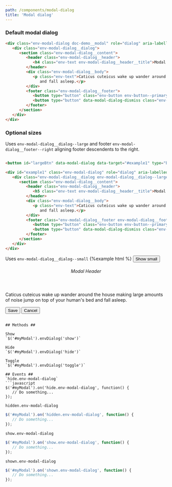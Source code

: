 ```yaml
---
path: /components/modal-dialog
title: 'Modal dialog'
---
```


### Default modal dialog ###

```html
<div class="env-modal-dialog doc-demo__modal" role="dialog" aria-labelledby="myDialog" aria-hidden="true" tabindex="-1">
   <div class="env-modal-dialog__dialog">
      <section class="env-modal-dialog__content">
         <header class="env-modal-dialog__header">
            <h4 class="env-text env-modal-dialog__header__title">Modal Header</h4>
         </header>
         <div class="env-modal-dialog__body">
            <p class="env-text">Caticus cuteicus wake up wander around the house making large amounts of noise jump on top of your human's bed
               and fall asleep.</p>
         </div>
         <footer class="env-modal-dialog__footer">
            <button type="button" class="env-button env-button--primary">Save</button>
            <button type="button" data-modal-dialog-dismiss class="env-button env-button--link">Cancel</button>
         </footer>
      </section>
   </div>
</div>

```

### Optional sizes ###

Uses `env-modal-dialog__dialog--large` and footer `env-modal-dialog__footer--right` aligning footer descendents to the right.

```html

<button id="largeBtn" data-modal-dialog data-target="#example1" type="button" class="env-button env-button--primary env-button--large">Show large</button>

<div id="example1" class="env-modal-dialog" role="dialog" aria-labelledby="myDialog" aria-hidden="true" tabindex="-1">
   <div class="env-modal-dialog__dialog env-modal-dialog__dialog--large">
      <section class="env-modal-dialog__content">
         <header class="env-modal-dialog__header">
            <h5 class="env-text env-modal-dialog__header__title">Modal Header</h5>
         </header>
         <div class="env-modal-dialog__body">
            <p class="env-text">Caticus cuteicus wake up wander around the house making large amounts of noise jump on top of your human's bed
               and fall asleep.</p>
         </div>
         <footer class="env-modal-dialog__footer env-modal-dialog__footer--right">
            <button type="button" class="env-button env-button--primary">Save</button>
            <button type="button" data-modal-dialog-dismiss class="env-button env-button--link">Cancel</button>
         </footer>
      </section>
   </div>
</div>

```

Uses `env-modal-dialog__dialog--small` 
{%example html %}
<button id="smallBtn" data-modal-dialog data-target="#example2" type="button" class="env-button env-button--primary env-button--large">Show small</button>

<div id="example2" class="env-modal-dialog" role="dialog" aria-labelledby="myDialog" aria-hidden="true" tabindex="-1">
   <div class="env-modal-dialog__dialog env-modal-dialog__dialog--small">
      <section class="env-modal-dialog__content">
         <header class="env-modal-dialog__header">
            <h6 class="env-text env-modal-dialog__header__title">Modal Header</h6>
         </header>
         <div class="env-modal-dialog__body">
            <p class="env-text">Caticus cuteicus wake up wander around the house making large amounts of noise jump on top of your human's bed
               and fall asleep.</p>
         </div>
         <footer class="env-modal-dialog__footer">
            <button type="button" class="env-button env-button--primary">Save</button>
            <button type="button" data-modal-dialog-dismiss class="env-button env-button--link">Cancel</button>
         </footer>
      </section>
   </div>
</div>

```

## Methods ##

Show  
`$('#myModal').envDialog('show')`

Hide   
`$('#myModal').envDialog('hide')`

Toggle   
`$('#myModal').envDialog('toggle')`

## Events ##
`hide.env-modal-dialog`
```javascript
$('#myModal').on('hide.env-modal-dialog', function() { 
   // Do something... 
});
```

`hidden.env-modal-dialog`
```javascript
$('#myModal').on('hidden.env-modal-dialog', function() { 
   // Do something... 
});
```
`show.env-modal-dialog`
```javascript
$('#myModal').on('show.env-modal-dialog', function() { 
   // Do something... 
});
```

`shown.env-modal-dialog`
```javascript
$('#myModal').on('shown.env-modal-dialog', function() { 
   // Do something... 
});
``` 
